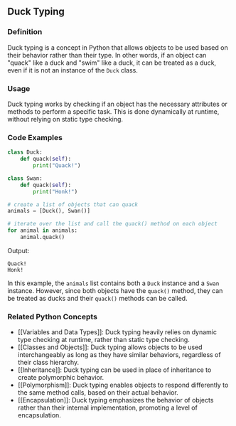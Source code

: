 ## Duck Typing

### Definition
Duck typing is a concept in Python that allows objects to be used based on their behavior rather than their type. In other words, if an object can "quack" like a duck and "swim" like a duck, it can be treated as a duck, even if it is not an instance of the `Duck` class.

### Usage
Duck typing works by checking if an object has the necessary attributes or methods to perform a specific task. This is done dynamically at runtime, without relying on static type checking.

### Code Examples
```python
class Duck:
    def quack(self):
        print("Quack!")

class Swan:
    def quack(self):
        print("Honk!")

# create a list of objects that can quack
animals = [Duck(), Swan()]

# iterate over the list and call the quack() method on each object
for animal in animals:
    animal.quack()
```

Output:
```
Quack!
Honk!
```

In this example, the `animals` list contains both a `Duck` instance and a `Swan` instance. However, since both objects have the `quack()` method, they can be treated as ducks and their `quack()` methods can be called.

### Related Python Concepts

- [[Variables and Data Types]]: Duck typing heavily relies on dynamic type checking at runtime, rather than static type checking.
- [[Classes and Objects]]: Duck typing allows objects to be used interchangeably as long as they have similar behaviors, regardless of their class hierarchy.
- [[Inheritance]]: Duck typing can be used in place of inheritance to create polymorphic behavior.
- [[Polymorphism]]: Duck typing enables objects to respond differently to the same method calls, based on their actual behavior.
- [[Encapsulation]]: Duck typing emphasizes the behavior of objects rather than their internal implementation, promoting a level of encapsulation.